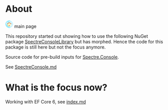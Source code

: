 # About

[![](assets/home-ec.png)](index.md) main page

This repository started out showing how to use the following NuGet package [SpectreConsoleLibrary](https://www.nuget.org/packages/SpectreConsoleLibrary/) but has morphed. Hence the code for this package is still here but not the focus anymore.

Source code for pre-build inputs for [Spectre.Console](https://spectreconsole.net/).

See [SpectreConsole.md](SpectreConsole.md)

# What is the focus now?

Working with EF Core 6, see [index.md](index.md)



